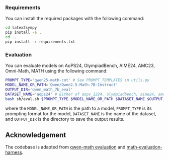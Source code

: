### Requirements
You can install the required packages with the following command:
```bash
cd latex2sympy
pip install -e .
cd ..
pip install -r requirements.txt 
```

### Evaluation
You can evaluate models on AoPS24, OlympiadBench, AIME24, AMC23, Omni-Math, MATH using the following command:
```bash
PROMPT_TYPE='qwen25-math-cot' # See PROMPT_TEMPLATES in utils.py
MODEL_NAME_OR_PATH='Qwen/Qwen2.5-Math-7B-Instruct'
OUTPUT_DIR='qwen_math_7b_eval'
DATASET_NAME='aops24' # Either of aops_1224, olympiadbench, aime24, amc23, omni_math, math
bash sh/eval.sh $PROMPT_TYPE $MODEL_NAME_OR_PATH $DATASET_NAME $OUTPUT_DIR
```
where the `MODEL_NAME_OR_PATH` is the path to a model, `PROMPT_TYPE` is its prompting format for the model, `DATASET_NAME` is the name of the dataset, and `OUTPUT_DIR` is the directory to save the output results.

## Acknowledgement

The codebase is adapted from [qwen-math evaluation](https://github.com/QwenLM/Qwen2.5-Math/tree/main/evaluation) and [math-evaluation-harness](https://github.com/ZubinGou/math-evaluation-harness).
